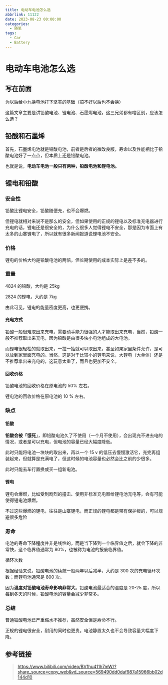 ```yaml
---
title: 电动车电池怎么选
abbrlink: 11122
date: 2023-08-23 00:00:00
categories:
  - 随笔
tags:
  - Car
  - Battery
---
```


# 电动车电池怎么选

## 写在前面

为以后给小九换电池打下坚实的基础（搞不好以后也不会换）

这篇文章主要是讲铅酸电池、锂电池、石墨烯电池，这三兄弟都有啥区别，应该怎么选？

## 铅酸和石墨烯

首先，石墨烯电池就是铅酸电池，前者是后者的微改良版，寿命以及性能相比于铅酸电池好了一点点，但本质上还是铅酸电池。

也就是说，**电动车电池一般只有两种，铅酸电池和锂电池。**

## 锂电和铅酸

### 安全性

铅酸比锂电安全，铅酸随便充，也不会爆燃。

但锂电就相对来说不是那么的安全，但如果使用的正规的锂电以及标准充电器进行充电的话，锂电还是很安全的，为什么很多人觉得锂电不安全，那是因为市面上有太多的山寨锂电了，所以就有很多新闻报道说锂电池不安全。

### 价格

锂电的价格大约是铅酸电池的两倍，但长期使用的成本实际上是差不多的。

### 重量

4824 的铅酸，大约是 25kg

2824 的锂电，大约是 7kg

由此可见，锂电的能量密度更高，也更便携。

#### 充电方式

铅酸一般很难取出来充电，需要动手能力很强的人才能取出来充电，当然，铅酸一般不推荐取出来充电，因为铅酸是由很多快小电池组成的大电池。

而锂电很轻松的就取出来，一拉一抽就可以取出来，甚至如果家里条件允许，是可以放到家里面充电的。当然，这是对于比较小的锂电来说，大锂电（大单体）还是不推荐拿出来充电的，这玩意太重了，而且也更加不安全。

#### 回收价格

铅酸电池的回收价格在原电池的 50% 左右。

锂电池的回收价格在原电池的 10 % 左右。

### 缺点

#### 铅酸

**铅酸会被「饿死**」，即铅酸电池久了不使用（一个月不使用），会出现充不进去电的情况，或者是可以充电，但电池的容量已经大幅度降低。

此时只能将电池一块块的取出来，再以一个 15 v 的低压去慢慢激活它，充完再组装起来，但就算是充满电了，但这时候的电池容量也必然会比之前的少很多。

此时只能去车行置换或买一组新电池。

#### 锂电

锂电会爆燃，比如受到剧烈的撞击、使用非标准充电器给锂电池充电等，会有可能使得锂电池爆燃。

不过这些爆燃的锂电，往往是山寨锂电，而正规的锂电都是带有保护板的，可以规避很多危险

### 寿命

电池的寿命下降程度并非是线性的，而是当下降到一个临界值之后，就会下降的非常快，这个临界值通常为 80%，也被称为电池的报废临界值。

循环次数

根据经验来说，铅酸电池的续航一般两年以后减半，大约是 300 次的充电循环次数；而锂电池通常是 800 次。

因为**温度对铅酸电池寿命影响非常大**。铅酸电池最适合的温度是 20-25 度，所以每到冬天的时候，铅酸电池的容量会减少非常多。

### 总结

普通铅酸电池已严重缩水不推荐，虽然安全但是寿命不行。

正规的锂电很安全，耐用的同时也更贵。电池静置太久也不会导致容量大幅度下降。



## 参考链接

> https://www.bilibili.com/video/BV1hu411h7mW/?share_source=copy_web&vd_source=569490dd0daf987a15966bb02d144d10